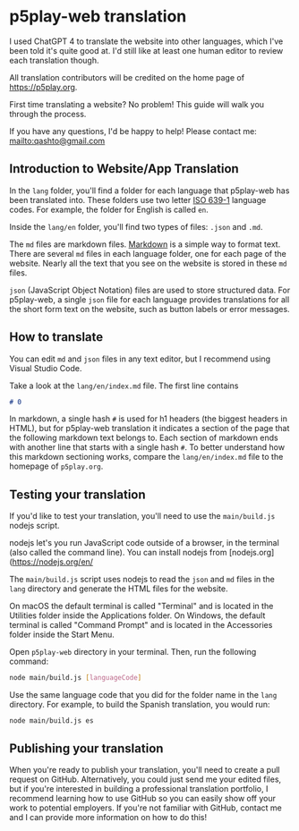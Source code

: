 # p5play-web translation

I used ChatGPT 4 to translate the website into other languages, which I've been told it's quite good at. I'd still like at least one human editor to review each translation though.

All translation contributors will be credited on the home page of https://p5play.org.

First time translating a website? No problem! This guide will walk you through the process.

If you have any questions, I'd be happy to help! Please contact me: <mailto:qashto@gmail.com>

## Introduction to Website/App Translation

In the `lang` folder, you'll find a folder for each language that p5play-web has been translated into. These folders use two letter [ISO 639-1](https://en.wikipedia.org/wiki/ISO_639-1) language codes. For example, the folder for English is called `en`.

Inside the `lang/en` folder, you'll find two types of files: `.json` and `.md`.

The `md` files are markdown files. [Markdown](https://www.markdownguide.org/) is a simple way to format text. There are several `md` files in each language folder, one for each page of the website. Nearly all the text that you see on the website is stored in these `md` files.

`json` (JavaScript Object Notation) files are used to store structured data. For p5play-web, a single `json` file for each language provides translations for all the short form text on the website, such as button labels or error messages.

## How to translate

You can edit `md` and `json` files in any text editor, but I recommend using Visual Studio Code.

Take a look at the `lang/en/index.md` file. The first line contains

```md
# 0
```

In markdown, a single hash `#` is used for h1 headers (the biggest headers in HTML), but for p5play-web translation it indicates a section of the page that the following markdown text belongs to. Each section of markdown ends with another line that starts with a single hash `#`. To better understand how this markdown sectioning works, compare the `lang/en/index.md` file to the homepage of `p5play.org`.

## Testing your translation

If you'd like to test your translation, you'll need to use the `main/build.js` nodejs script.

nodejs let's you run JavaScript code outside of a browser, in the terminal (also called the command line). You can install nodejs from [nodejs.org](https://nodejs.org/en/

The `main/build.js` script uses nodejs to read the `json` and `md` files in the `lang` directory and generate the HTML files for the website.

On macOS the default terminal is called "Terminal" and is located in the Utilities folder inside the Applications folder. On Windows, the default terminal is called "Command Prompt" and is located in the Accessories folder inside the Start Menu.

Open `p5play-web` directory in your terminal. Then, run the following command:

```bash
node main/build.js [languageCode]
```

Use the same language code that you did for the folder name in the `lang` directory. For example, to build the Spanish translation, you would run:

```
node main/build.js es
```

## Publishing your translation

When you're ready to publish your translation, you'll need to create a pull request on GitHub. Alternatively, you could just send me your edited files, but if you're interested in building a professional translation portfolio, I recommend learning how to use GitHub so you can easily show off your work to potential employers. If you're not familiar with GitHub, contact me and I can provide more information on how to do this!
